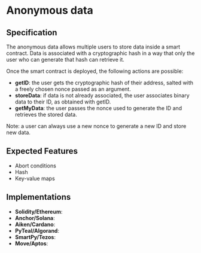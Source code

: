 # Anonymous data

## Specification

The anonymous data allows multiple users to store data inside a smart contract. Data is associated with a cryptographic hash in a way that only the user who can generate that hash can retrieve it.

Once the smart contract is deployed, the following actions are possible:

- **getID**: the user gets the cryptographic hash of their address, salted with a freely chosen nonce passed as an argument.
- **storeData**: if data is not already associated, the user associates binary data to their ID, as obtained with getID.
- **getMyData**: the user passes the nonce used to generate the ID and retrieves the stored data.

Note: a user can always use a new nonce to generate a new ID and store new data.

## Expected Features

- Abort conditions
- Hash 
- Key-value maps


## Implementations

- **Solidity/Ethereum**: 
- **Anchor/Solana**: 
- **Aiken/Cardano**:
- **PyTeal/Algorand**:
- **SmartPy/Tezos**:
- **Move/Aptos**:
